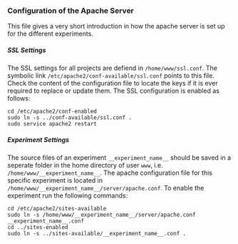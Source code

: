 ### Configuration of the Apache Server

This file gives a very short introduction in how the apache server is set up for the different experiments.

##### SSL Settings

The SSL settings for all projects are defiend in `/home/www/ssl.conf`.
The symbolic link `/etc/apache2/conf-available/ssl.conf` points to this file.
Check the content of the configuration file to locate the keys if it is ever required to replace or update them.
The SSL configuration is enabled as follows: 

```
cd /etc/apache2/conf-enabled
sudo ln -s ../conf-available/ssl.conf .
sudo service apache2 restart
```

##### Experiment Settings

The source files of an experiment `__experiment_name__` should be saved in a seperate folder in the home directory of user `www`, i.e. `/home/www/__experiment_name__`.
The apache configuration file for this specific experiment is located in `/home/www/__experiment_name__/server/apache.conf`.
To enable the experiment run the following commands:

``` 
cd /etc/apache2/sites-available
sudo ln -s /home/www/__experiment_name__/server/apache.conf __experiment_name__.conf
cd ../sites-enabled
sudo ln -s ../sites-available/__experiment_name__.conf .
```

